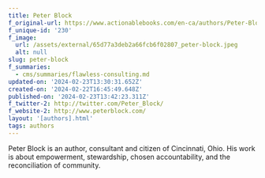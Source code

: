```yaml
---
title: Peter Block
f_original-url: https://www.actionablebooks.com/en-ca/authors/Peter-Block/
f_unique-id: '230'
f_image:
  url: /assets/external/65d77a3deb2a66fcb6f02807_peter-block.jpeg
  alt: null
slug: peter-block
f_summaries:
  - cms/summaries/flawless-consulting.md
updated-on: '2024-02-23T13:30:31.652Z'
created-on: '2024-02-22T16:45:49.648Z'
published-on: '2024-02-23T13:42:23.311Z'
f_twitter-2: http://twitter.com/Peter_Block/
f_website-2: http://www.peterblock.com/
layout: '[authors].html'
tags: authors
---
```


Peter Block is an author, consultant and citizen of Cincinnati, Ohio. His work is about empowerment, stewardship, chosen accountability, and the reconciliation of community.
